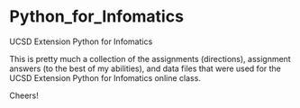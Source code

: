 # Python_for_Infomatics
UCSD Extension Python for Infomatics

This is pretty much a collection of the assignments (directions), assignment answers (to the best of my abilities), and data files that were used
for the UCSD Extension Python for Infomatics online class.

Cheers!
